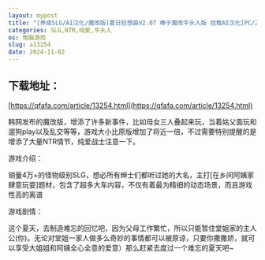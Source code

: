```yaml
---
layout: mypost
title: "[养成SLG/AI汉化/魔改版]夏日狂想曲V2.07 棒子魔改牛头人版 挂载AI汉化[PC/2.1G]"
categories: SLG,NTR,纯爱,牛头人
os: 电脑游戏
slug: a13254
date: 2024-11-02
---
```


## 下载地址：

[https://qfafa.com/article/13254.html](https://qfafa.com/article/13254.html)

韩网发布的魔改版，增添了许多新事件，比如母女三人叠起来玩，当着姑父面玩和遛狗play以及乱交等等，游戏大小比原版增加了将近一倍，不过需要特别提醒的是增添了大量NTR情节，纯爱战士注意一下。

游戏介绍：

销量4万+的怪物级别SLG，想必所有绅士们都听过她的大名，主打\[在乡间阿姨家肆意玩耍\]题材，包含了超多大车内容，不仅有着最为精细的动态场景，而且游戏性高的离谱

游戏剧情：

这个夏天，去制造难忘的回忆吧，因为父母工作繁忙，所以只能暂住堂姐家的主人公(你)。无论对堂姐一家人做多么奇妙的事情都可以被原谅，只要你撒撒娇，就可以享受大姐姐和阿姨全心全意的爱意）那么赶紧去度过一个难忘的夏天吧~